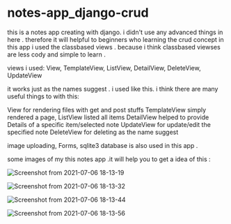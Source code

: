 # notes-app_django-crud

this is a notes app creating with django. i didn't use any advanced things in here . therefore it will helpful to beginners who learning the crud concept 
in this app i used the classbased views . because i think classbased viewses are less cody and simple to learn .

views i used:
  View,
  TemplateView,
  ListView,
  DetailView,
  DeleteView, 
  UpdateView
  
it works just as the names suggest . 
i used like this. i think there are many useful things to with this: 

View for rendering files with get and post stuffs
TemplateView simply rendered a page,
ListView listed all items 
DetailView helped to provide Details of a specific item/selected note
UpdateView for update/edit the specified note 
DeleteView for deleting as the name suggest

image uploading, Forms, sqlite3 database is also used in this app . 

some images of my this notes app .it will help you to get a idea of this :


![Screenshot from 2021-07-06 18-13-19](https://user-images.githubusercontent.com/78998090/124605475-8f3da600-de89-11eb-8bc5-b8b41e559db2.png)


![Screenshot from 2021-07-06 18-13-32](https://user-images.githubusercontent.com/78998090/124605548-a5e3fd00-de89-11eb-90c7-2f269cfa9dae.png)

![Screenshot from 2021-07-06 18-13-44](https://user-images.githubusercontent.com/78998090/124605590-b3998280-de89-11eb-87e8-522e75bcf123.png)


![Screenshot from 2021-07-06 18-13-56](https://user-images.githubusercontent.com/78998090/124605642-c0b67180-de89-11eb-8819-a766103cf220.png)
